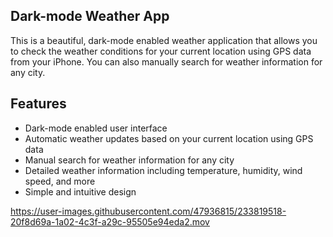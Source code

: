 ## Dark-mode Weather App
This is a beautiful, dark-mode enabled weather application that allows you to check the weather conditions for your current location using GPS data from your iPhone. You can also manually search for weather information for any city.
## Features
* Dark-mode enabled user interface
* Automatic weather updates based on your current location using GPS data
* Manual search for weather information for any city
* Detailed weather information including temperature, humidity, wind speed, and more
* Simple and intuitive design


https://user-images.githubusercontent.com/47936815/233819518-20f8d69a-1a02-4c3f-a29c-95505e94eda2.mov

